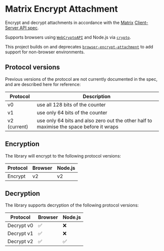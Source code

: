 # Matrix Encrypt Attachment

Encrypt and decrypt attachments in accordance with the [Matrix](https://matrix.org) [Client-Server API spec](https://spec.matrix.org/v1.1/client-server-api/#sending-encrypted-attachments).

Supports browsers using [`WebCryptoAPI`](https://www.w3.org/TR/WebCryptoAPI/) and Node.js via [`crypto`](https://nodejs.org/api/crypto.html).

This project builds on and deprecates [`browser-encrypt-attachment`](https://github.com/matrix-org/browser-encrypt-attachment) to add support for non-browser environments.

## Protocol versions

Previous versions of the protocol are not currently documented in the spec, and are described here for reference:

| Protocol | Description |
| --- | --- |
| v0 | use all 128 bits of the counter |
| v1 | use only 64 bits of the counter |
| v2 (current) | use only 64 bits and also zero out the other half to maximise the space before it wraps |

## Encryption

The library will encrypt to the following protocol versions:

| Protocol | Browser | Node.js |
| --- | --- | --- |
| Encrypt | v2 | v2 |

## Decryption

The library supports decryption of the following protocol versions:

| Protocol | Browser | Node.js |
| --- | --- | --- |
| Decrypt v0 | ✅ | ❌ |
| Decrypt v1 | ✅ | ❌ |
| Decrypt v2 | ✅ | ✅ |

